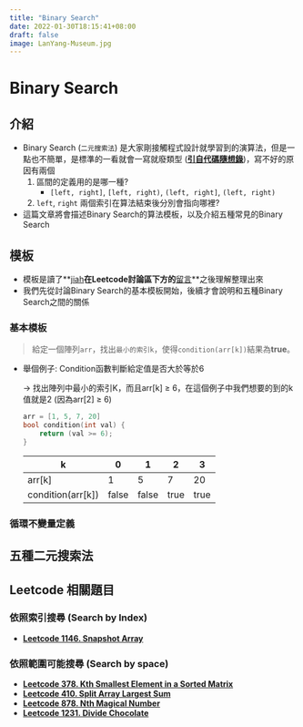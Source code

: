 ```yaml
---
title: "Binary Search"
date: 2022-01-30T18:15:41+08:00
draft: false
image: LanYang-Museum.jpg
---
```


# Binary Search

## 介紹

- Binary Search (`二元搜索法`) 是大家剛接觸程式設計就學習到的演算法，但是一點也不簡單，是標準的一看就會一寫就廢類型 (**[引自代碼隨想錄](https://programmercarl.com/0704.%E4%BA%8C%E5%88%86%E6%9F%A5%E6%89%BE.html#_704-%E4%BA%8C%E5%88%86%E6%9F%A5%E6%89%BE)**)，寫不好的原因有兩個
    1.  區間的定義用的是哪一種? 
        - `[left, right]`, `[left, right)`, `(left, right]`, `(left, right)`
    2. `left`, `right` 兩個索引在算法結束後分別會指向哪裡?
- 這篇文章將會描述Binary Search的算法模板，以及介紹五種常見的Binary Search

## 模板

- 模板是讀了**[jiah](https://leetcode.com/jiah/)**在Leetcode討論區下方的**[留言](https://leetcode.com/discuss/general-discussion/786126/Python-Powerful-Ultimate-Binary-Search-Template.-Solved-many-problems/656934)**之後理解整理出來
- 我們先從討論Binary Search的基本模板開始，後續才會說明和五種Binary Search之間的關係

### 基本模板

> 給定一個陣列`arr`，找出`最小的索引k`，使得`condition(arr[k])`結果為**true**。
> 
- 舉個例子: Condition函數判斷給定值是否大於等於6
    
    → 找出陣列中最小的索引K，而且arr[k] ≥ 6，在這個例子中我們想要的到的k值就是2 (因為arr[2] ≥ 6)
    
    ```cpp
    arr = [1, 5, 7, 20]
    bool condition(int val) {
    	return (val >= 6);
    }
    ```
    
    | k | 0 | 1 | 2 | 3 |
    | --- | --- | --- | --- | --- |
    | arr[k] | 1 | 5 | 7 | 20 |
    | condition(arr[k]) | false | false | true | true |

### 循環不變量定義

## 五種二元搜索法

## Leetcode 相關題目

### 依照索引搜尋 (Search by Index)

- **[Leetcode 1146. Snapshot Array](https://leetcode.com/problems/snapshot-array/)**

### 依照範圍可能搜尋 (Search by space)

- **[Leetcode 378. Kth Smallest Element in a Sorted Matrix](https://leetcode.com/problems/kth-smallest-element-in-a-sorted-matrix/)**
- **[Leetcode 410. Split Array Largest Sum](https://leetcode.com/problems/split-array-largest-sum/)**
- **[Leetcode 878. Nth Magical Number](https://leetcode.com/problems/nth-magical-number/)**
- **[Leetcode 1231. Divide Chocolate](https://leetcode.com/problems/divide-chocolate/)**